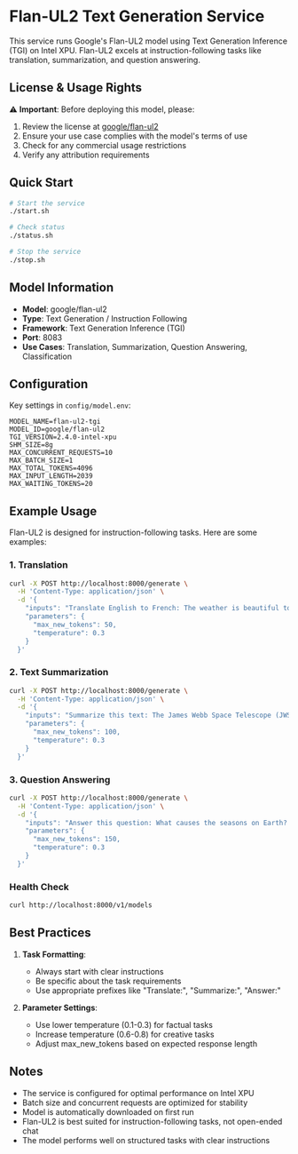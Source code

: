 # Flan-UL2 Text Generation Service

This service runs Google's Flan-UL2 model using Text Generation Inference (TGI) on Intel XPU. Flan-UL2 excels at instruction-following tasks like translation, summarization, and question answering.

## License & Usage Rights

⚠️ **Important**: Before deploying this model, please:
1. Review the license at [google/flan-ul2](https://huggingface.co/google/flan-ul2)
2. Ensure your use case complies with the model's terms of use
3. Check for any commercial usage restrictions
4. Verify any attribution requirements

## Quick Start

```bash
# Start the service
./start.sh

# Check status
./status.sh

# Stop the service
./stop.sh
```

## Model Information

- **Model**: google/flan-ul2
- **Type**: Text Generation / Instruction Following
- **Framework**: Text Generation Inference (TGI)
- **Port**: 8083
- **Use Cases**: Translation, Summarization, Question Answering, Classification

## Configuration

Key settings in `config/model.env`:
```env
MODEL_NAME=flan-ul2-tgi
MODEL_ID=google/flan-ul2
TGI_VERSION=2.4.0-intel-xpu
SHM_SIZE=8g
MAX_CONCURRENT_REQUESTS=10
MAX_BATCH_SIZE=1
MAX_TOTAL_TOKENS=4096
MAX_INPUT_LENGTH=2039
MAX_WAITING_TOKENS=20
```

## Example Usage

Flan-UL2 is designed for instruction-following tasks. Here are some examples:

### 1. Translation
```bash
curl -X POST http://localhost:8000/generate \
  -H 'Content-Type: application/json' \
  -d '{
    "inputs": "Translate English to French: The weather is beautiful today.",
    "parameters": {
      "max_new_tokens": 50,
      "temperature": 0.3
    }
  }'
```

### 2. Text Summarization
```bash
curl -X POST http://localhost:8000/generate \
  -H 'Content-Type: application/json' \
  -d '{
    "inputs": "Summarize this text: The James Webb Space Telescope (JWST) is the largest optical telescope in space. It was launched in December 2021 and is designed to conduct infrared astronomy. Its capabilities allow it to see objects too early, distant, or faint for the Hubble Space Telescope.",
    "parameters": {
      "max_new_tokens": 100,
      "temperature": 0.3
    }
  }'
```

### 3. Question Answering
```bash
curl -X POST http://localhost:8000/generate \
  -H 'Content-Type: application/json' \
  -d '{
    "inputs": "Answer this question: What causes the seasons on Earth? Provide a detailed explanation.",
    "parameters": {
      "max_new_tokens": 150,
      "temperature": 0.3
    }
  }'
```

### Health Check
```bash
curl http://localhost:8000/v1/models
```

## Best Practices

1. **Task Formatting**:
   - Always start with clear instructions
   - Be specific about the task requirements
   - Use appropriate prefixes like "Translate:", "Summarize:", "Answer:"

2. **Parameter Settings**:
   - Use lower temperature (0.1-0.3) for factual tasks
   - Increase temperature (0.6-0.8) for creative tasks
   - Adjust max_new_tokens based on expected response length

## Notes

- The service is configured for optimal performance on Intel XPU
- Batch size and concurrent requests are optimized for stability
- Model is automatically downloaded on first run
- Flan-UL2 is best suited for instruction-following tasks, not open-ended chat
- The model performs well on structured tasks with clear instructions
